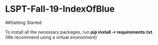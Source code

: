 # LSPT-Fall-19-IndexOfBlue

##Getting Started

To install all the necessary packages, run **pip install -r requirements.txt**. (We recommend using a virtual environment)
